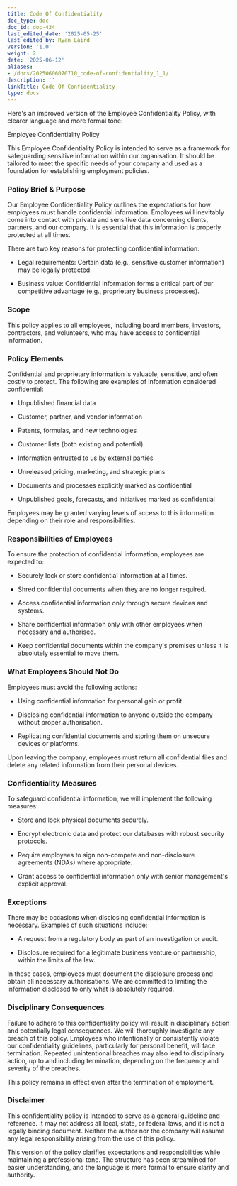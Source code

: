 ```yaml
---
title: Code Of Confidentiality
doc_type: doc
doc_id: doc-434
last_edited_date: '2025-05-25'
last_edited_by: Ryan Laird
version: '1.0'
weight: 2
date: '2025-06-12'
aliases:
- /docs/20250606070710_code-of-confidentiality_1_1/
description: ''
linkTitle: Code Of Confidentiality
type: docs
---
```


Here's an improved version of the Employee Confidentiality Policy, with clearer language and more formal tone:

<!-- Unsupported block type: divider -->

Employee Confidentiality Policy

This Employee Confidentiality Policy is intended to serve as a framework for safeguarding sensitive information within our organisation. It should be tailored to meet the specific needs of your company and used as a foundation for establishing employment policies.

### Policy Brief & Purpose

Our Employee Confidentiality Policy outlines the expectations for how employees must handle confidential information. Employees will inevitably come into contact with private and sensitive data concerning clients, partners, and our company. It is essential that this information is properly protected at all times.

There are two key reasons for protecting confidential information:

- Legal requirements: Certain data (e.g., sensitive customer information) may be legally protected.

- Business value: Confidential information forms a critical part of our competitive advantage (e.g., proprietary business processes).

### Scope

This policy applies to all employees, including board members, investors, contractors, and volunteers, who may have access to confidential information.

### Policy Elements

Confidential and proprietary information is valuable, sensitive, and often costly to protect. The following are examples of information considered confidential:

- Unpublished financial data

- Customer, partner, and vendor information

- Patents, formulas, and new technologies

- Customer lists (both existing and potential)

- Information entrusted to us by external parties

- Unreleased pricing, marketing, and strategic plans

- Documents and processes explicitly marked as confidential

- Unpublished goals, forecasts, and initiatives marked as confidential

Employees may be granted varying levels of access to this information depending on their role and responsibilities.

### Responsibilities of Employees

To ensure the protection of confidential information, employees are expected to:

- Securely lock or store confidential information at all times.

- Shred confidential documents when they are no longer required.

- Access confidential information only through secure devices and systems.

- Share confidential information only with other employees when necessary and authorised.

- Keep confidential documents within the company's premises unless it is absolutely essential to move them.

### What Employees Should Not Do

Employees must avoid the following actions:

- Using confidential information for personal gain or profit.

- Disclosing confidential information to anyone outside the company without proper authorisation.

- Replicating confidential documents and storing them on unsecure devices or platforms.

Upon leaving the company, employees must return all confidential files and delete any related information from their personal devices.

### Confidentiality Measures

To safeguard confidential information, we will implement the following measures:

- Store and lock physical documents securely.

- Encrypt electronic data and protect our databases with robust security protocols.

- Require employees to sign non-compete and non-disclosure agreements (NDAs) where appropriate.

- Grant access to confidential information only with senior management's explicit approval.

### Exceptions

There may be occasions when disclosing confidential information is necessary. Examples of such situations include:

- A request from a regulatory body as part of an investigation or audit.

- Disclosure required for a legitimate business venture or partnership, within the limits of the law.

In these cases, employees must document the disclosure process and obtain all necessary authorisations. We are committed to limiting the information disclosed to only what is absolutely required.

### Disciplinary Consequences

Failure to adhere to this confidentiality policy will result in disciplinary action and potentially legal consequences. We will thoroughly investigate any breach of this policy. Employees who intentionally or consistently violate our confidentiality guidelines, particularly for personal benefit, will face termination. Repeated unintentional breaches may also lead to disciplinary action, up to and including termination, depending on the frequency and severity of the breaches.

This policy remains in effect even after the termination of employment.

### Disclaimer

This confidentiality policy is intended to serve as a general guideline and reference. It may not address all local, state, or federal laws, and it is not a legally binding document. Neither the author nor the company will assume any legal responsibility arising from the use of this policy.

<!-- Unsupported block type: divider -->

This version of the policy clarifies expectations and responsibilities while maintaining a professional tone. The structure has been streamlined for easier understanding, and the language is more formal to ensure clarity and authority.



<!-- Unsupported block type: embed -->
